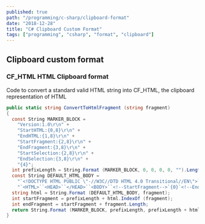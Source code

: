 ```yaml
---
published: true
path: "/programming/c-sharp/clipboard-format"
date: "2018-12-28"
title: "C# Clipboard Custom Format"
tags: ["programming", "csharp", "format", "clipboard"]
---
```


## Clipboard custom format

### CF_HTML HTML Clipboard format

Code to convert a standard valid HTML string into CF_HTML, the clipboard representation of HTML

```csharp
public static string ConvertToHtmlFragment (string fragment)
{
  const String MARKER_BLOCK =
    "Version:1.0\r\n" +
    "StartHTML:{0,8}\r\n" +
    "EndHTML:{1,8}\r\n" +
    "StartFragment:{2,8}\r\n" +
    "EndFragment:{3,8}\r\n" +
    "StartSelection:{2,8}\r\n" +
    "EndSelection:{3,8}\r\n" +
    "{4}";
  int prefixLength = String.Format (MARKER_BLOCK, 0, 0, 0, 0, "").Length;
  const String DEFAULT_HTML_BODY =
    "`<!DOCTYPE HTML PUBLIC \"-//W3C//DTD HTML 4.0 Transitional//EN\">`" +
    "`<HTML>``<HEAD>``</HEAD>``<BODY>``<!--StartFragment-->`{0}`<!--EndFragment-->``</BODY>``</HTML>`";
  string html = String.Format (DEFAULT_HTML_BODY, fragment);
  int startFragment = prefixLength + html.IndexOf (fragment);
  int endFragment = startFragment + fragment.Length;
  return String.Format (MARKER_BLOCK, prefixLength, prefixLength + html.Length, startFragment, endFragment, html);
}
```
